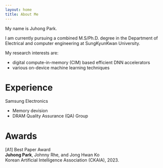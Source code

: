 ```yaml
---
layout: home
title: About Me
---
```

My name is Juhong Park. 

I am currently pursuing a combined M.S/Ph.D. degree in the Department of Electrical and computer engineering at SungKyunKwan University.  

My research interests are:
- digital compute-in-memory (CIM) based efficient DNN accelerators
- various on-device machine learning techniques

# **Experience**
Samsung Electronics
- Memory devision
- DRAM Quality Assurance (QA) Group

# **Awards**
[A1] Best Paper Award   
**Juhong Park**, Johnny Rhe, and Jong Hwan Ko   
Korean Artificial Intelligence Association (CKAIA), 2023.

